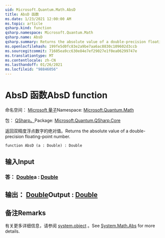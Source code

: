 ```yaml
---
uid: Microsoft.Quantum.Math.AbsD
title: AbsD 函数
ms.date: 1/23/2021 12:00:00 AM
ms.topic: article
qsharp.kind: function
qsharp.namespace: Microsoft.Quantum.Math
qsharp.name: AbsD
qsharp.summary: Returns the absolute value of a double-precision floating-point number.
ms.openlocfilehash: 199fe5d0fc83e2a9be7aa6ac8830c109602d3ccb
ms.sourcegitcommit: 71605ea9cc630e84e7ef29027e1f0ea06299747e
ms.translationtype: MT
ms.contentlocale: zh-CN
ms.lasthandoff: 01/26/2021
ms.locfileid: "98846056"
---
```

# <a name="absd-function"></a><span data-ttu-id="3905c-102">AbsD 函数</span><span class="sxs-lookup"><span data-stu-id="3905c-102">AbsD function</span></span>

<span data-ttu-id="3905c-103">命名空间： [Microsoft 量子](xref:Microsoft.Quantum.Math)</span><span class="sxs-lookup"><span data-stu-id="3905c-103">Namespace: [Microsoft.Quantum.Math](xref:Microsoft.Quantum.Math)</span></span>

<span data-ttu-id="3905c-104">包： [QSharp。](https://nuget.org/packages/Microsoft.Quantum.QSharp.Core)</span><span class="sxs-lookup"><span data-stu-id="3905c-104">Package: [Microsoft.Quantum.QSharp.Core](https://nuget.org/packages/Microsoft.Quantum.QSharp.Core)</span></span>


<span data-ttu-id="3905c-105">返回双精度浮点数字的绝对值。</span><span class="sxs-lookup"><span data-stu-id="3905c-105">Returns the absolute value of a double-precision floating-point number.</span></span>

```qsharp
function AbsD (a : Double) : Double
```


## <a name="input"></a><span data-ttu-id="3905c-106">输入</span><span class="sxs-lookup"><span data-stu-id="3905c-106">Input</span></span>

### <a name="a--double"></a><span data-ttu-id="3905c-107">答： [Double](xref:microsoft.quantum.lang-ref.double)</span><span class="sxs-lookup"><span data-stu-id="3905c-107">a : [Double](xref:microsoft.quantum.lang-ref.double)</span></span>





## <a name="output--double"></a><span data-ttu-id="3905c-108">输出： [Double](xref:microsoft.quantum.lang-ref.double)</span><span class="sxs-lookup"><span data-stu-id="3905c-108">Output : [Double](xref:microsoft.quantum.lang-ref.double)</span></span>



## <a name="remarks"></a><span data-ttu-id="3905c-109">备注</span><span class="sxs-lookup"><span data-stu-id="3905c-109">Remarks</span></span>

<span data-ttu-id="3905c-110">有关更多详细信息，请参阅 [system.object](https://docs.microsoft.com/dotnet/api/system.math.abs) 。</span><span class="sxs-lookup"><span data-stu-id="3905c-110">See [System.Math.Abs](https://docs.microsoft.com/dotnet/api/system.math.abs) for more details.</span></span>